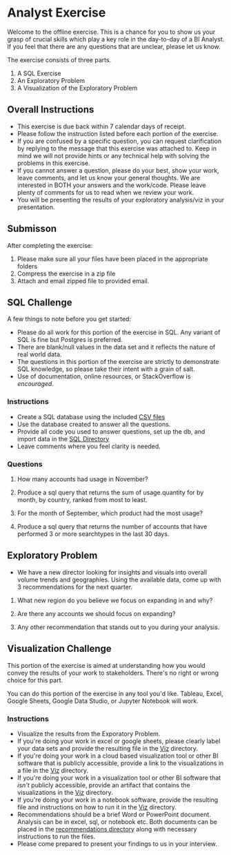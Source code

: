 # Analyst Exercise

Welcome to the offline exercise. This is a chance for you to show us your grasp of crucial skills which play a key role in the day-to-day of a BI Analyst. If you feel that there are any questions that are unclear, please let us know.

The exercise consists of three parts.

1. A SQL Exercise
2. An Exploratory Problem
3. A Visualization of the Exploratory Problem


## Overall Instructions

* This exercise is due back within 7 calendar days of receipt.
* Please follow the instruction listed before each portion of the exercise.
* If you are confused by a specific question, you can request clarification by replying to the message that this exercise was attached to. Keep in mind we will not provide hints or any technical help with solving the problems in this exercise.
* If you cannot answer a question, please do your best, show your work, leave comments, and let us know your general thoughts.
We are interested in BOTH your answers and the work/code. Please leave plenty of comments for us to read when we review your work.
* You will be presenting the results of your exploratory analysis/viz in your presentation.

## Submisson

After completing the exercise:

1. Please make sure all your files have been placed in the appropriate folders
2. Compress the exercise in a zip file
3. Attach and email zipped file to provided email. 

## SQL Challenge

A few things to note before you get started:

* Please do all work for this portion of the exercise in SQL. Any variant of SQL is fine but Postgres is preferred.
* There are blank/null values in the  data set and it reflects the nature of real world data.
* The questions in this portion of the exercise are strictly to demonstrate SQL knowledge, so please take their intent with a grain of salt.
* Use of documentation, online resources, or StackOverflow is _encouraged_.

### Instructions

* Create a SQL database using the included [CSV files](/sql/data)
* Use the database created to answer all the questions.
* Provide all code you used to answer questions, set up the db, and import data in the [SQL Directory](/sql/sql)
* Leave comments where you feel clarity is needed.

### Questions

1. How many accounts had usage in November?

2. Produce a sql query that returns the sum of usage.quantity for by month, by country, ranked from most to least.


3. For the month of September, which product had the most usage?


4. Produce a sql query that returns the number of accounts that have performed 3 or more searchtypes in the last 30 days.


## Exploratory Problem

- We have a new director looking for insights and visuals into overall volume trends and geographies. Using the available data, come up with 3 recommendations for the next quarter.

1. What new region do you believe we focus on expanding in and why?

2. Are there any accounts we should focus on expanding?

3. Any other recommendation that stands out to you during your analysis.



## Visualization Challenge

This portion of the exercise is aimed at understanding how you would convey the results of your work to stakeholders. There's no right or wrong choice for this part.

You can do this portion of the exercise in any tool you'd like. Tableau, Excel, Google Sheets, Google Data Studio, or Jupyter Notebook will work.


### Instructions
- Visualize the results from the Exporatory Problem.
- If you're doing your work in excel or google sheets, please clearly label your data sets and provide the resulting file in the [Viz](/viz/analysis) directory.
- If you're doing your work in a cloud based visualization tool or other BI software that is publicly accessible, provide a link to the visualizations in a  file in the [Viz](/viz/analysis) directory.
- If you're doing your work in a visualization tool or other BI software that _isn't_ publicly accessible, provide an artifact that contains the visualizations in the [Viz](/viz/analysis) directory.
- If you're doing your work in a notebook software, provide the resulting file and instructions on how to run  it in the [Viz](/viz/analysis) directory.
- Recommendations should be a brief Word or PowerPoint document.  Analysis can be in excel, sql, or notebook etc.  Both documents can be placed in the [recommendations directory](/viz/recommendations) along with necessary instructions to run the files.
- Please come prepared to present your findings to us in your interview.
